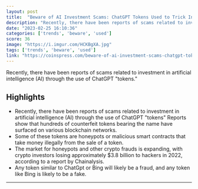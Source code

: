 ```yaml
---
layout: post
title:  "Beware of AI Investment Scams: ChatGPT Tokens Used to Trick Investors"
description: "Recently, there have been reports of scams related to investment in artificial intelligence (AI) through the use of ChatGPT \"tokens.\""
date: "2023-02-25 16:10:36"
categories: ['trends', 'beware', 'used']
score: 36
image: "https://i.imgur.com/HCKBgXA.jpg"
tags: ['trends', 'beware', 'used']
link: "https://coinspress.com/beware-of-ai-investment-scams-chatgpt-tokens-used-to-trick-investors/"
---
```


Recently, there have been reports of scams related to investment in artificial intelligence (AI) through the use of ChatGPT \"tokens.\"

## Highlights

- Recently, there have been reports of scams related to investment in artificial intelligence (AI) through the use of ChatGPT "tokens" Reports show that hundreds of counterfeit tokens bearing the name have surfaced on various blockchain networks.
- Some of these tokens are honeypots or malicious smart contracts that take money illegally from the sale of a token.
- The market for honeypots and other crypto frauds is expanding, with crypto investors losing approximately $3.8 billion to hackers in 2022, according to a report by Chainalysis.
- Any token similar to ChatGpt or Bing will likely be a fraud, and any token like Bing is likely to be a fake.

---
